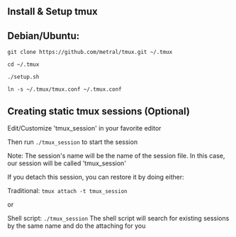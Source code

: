 ## Install & Setup tmux

## Debian/Ubuntu:

`git clone https://github.com/metral/tmux.git ~/.tmux`

`cd ~/.tmux`

`./setup.sh`

`ln -s ~/.tmux/tmux.conf ~/.tmux.conf`


## Creating static tmux sessions (Optional)

Edit/Customize 'tmux_session' in your favorite editor

Then run `./tmux_session` to start the session

Note: The session's name will be the name of the session file. In this case,
our session will be called 'tmux_session'

If you detach this session, you can restore it by doing either:

Traditional: `tmux attach -t tmux_session`

or

Shell script: `./tmux_session`
The shell script will search for existing sessions by the same name and do the
attaching for you
